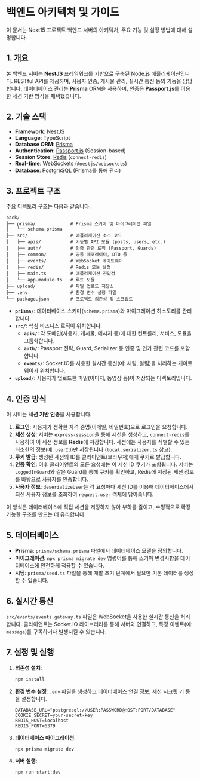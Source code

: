 # 백엔드 아키텍처 및 가이드

이 문서는 Next15 프로젝트 백엔드 서버의 아키텍처, 주요 기능 및 설정 방법에 대해 설명합니다.

## 1. 개요

본 백엔드 서버는 **NestJS** 프레임워크를 기반으로 구축된 Node.js 애플리케이션입니다. RESTful API를 제공하며, 사용자 인증, 게시물 관리, 실시간 통신 등의 기능을 담당합니다. 데이터베이스 관리는 **Prisma** ORM을 사용하며, 인증은 **Passport.js**를 이용한 세션 기반 방식을 채택했습니다.

## 2. 기술 스택

- **Framework**: [NestJS](https://nestjs.com/)
- **Language**: TypeScript
- **Database ORM**: [Prisma](https://www.prisma.io/)
- **Authentication**: [Passport.js](http://www.passportjs.org/) (Session-based)
- **Session Store**: [Redis](https://redis.io/) (`connect-redis`)
- **Real-time**: WebSockets (`@nestjs/websockets`)
- **Database**: PostgreSQL (Prisma를 통해 관리)

## 3. 프로젝트 구조

주요 디렉토리 구조는 다음과 같습니다.

```
back/
├── prisma/             # Prisma 스키마 및 마이그레이션 파일
│   └── schema.prisma
├── src/                # 애플리케이션 소스 코드
│   ├── apis/           # 기능별 API 모듈 (posts, users, etc.)
│   ├── auth/           # 인증 관련 로직 (Passport, Guards)
│   ├── common/         # 공통 데코레이터, DTO 등
│   ├── events/         # WebSocket 게이트웨이
│   ├── redis/          # Redis 모듈 설정
│   ├── main.ts         # 애플리케이션 진입점
│   └── app.module.ts   # 루트 모듈
├── upload/             # 파일 업로드 저장소
├── .env                # 환경 변수 설정 파일
└── package.json        # 프로젝트 의존성 및 스크립트
```

- **`prisma/`**: 데이터베이스 스키마(`schema.prisma`)와 마이그레이션 히스토리를 관리합니다.
- **`src/`**: 핵심 비즈니스 로직이 위치합니다.
  - **`apis/`**: 각 도메인(사용자, 게시물, 메시지 등)에 대한 컨트롤러, 서비스, 모듈을 그룹화합니다.
  - **`auth/`**: Passport 전략, Guard, Serializer 등 인증 및 인가 관련 코드를 포함합니다.
  - **`events/`**: Socket.IO를 사용한 실시간 통신(예: 채팅, 알림)을 처리하는 게이트웨이가 위치합니다.
- **`upload/`**: 사용자가 업로드한 파일(이미지, 동영상 등)이 저장되는 디렉토리입니다.

## 4. 인증 방식

이 서버는 **세션 기반 인증**을 사용합니다.

1.  **로그인**: 사용자가 정확한 자격 증명(이메일, 비밀번호)으로 로그인을 요청합니다.
2.  **세션 생성**: 서버는 `express-session`을 통해 세션을 생성하고, `connect-redis`를 사용하여 이 세션 정보를 **Redis**에 저장합니다. 세션에는 사용자를 식별할 수 있는 최소한의 정보(예: `userId`)만 저장됩니다 (`local.serializer.ts` 참고).
3.  **쿠키 발급**: 생성된 세션의 ID를 클라이언트(브라우저)에게 쿠키로 발급합니다.
4.  **인증 확인**: 이후 클라이언트의 모든 요청에는 이 세션 ID 쿠키가 포함됩니다. 서버는 `LoggedInGuard`와 같은 Guard를 통해 쿠키를 확인하고, Redis에 저장된 세션 정보를 바탕으로 사용자를 인증합니다.
5.  **사용자 정보**: `deserializeUser`는 각 요청마다 세션 ID를 이용해 데이터베이스에서 최신 사용자 정보를 조회하여 `request.user` 객체에 담아줍니다.

이 방식은 데이터베이스에 직접 세션을 저장하지 않아 부하를 줄이고, 수평적으로 확장 가능한 구조를 만드는 데 유리합니다.

## 5. 데이터베이스

- **Prisma**: `prisma/schema.prisma` 파일에서 데이터베이스 모델을 정의합니다.
- **마이그레이션**: `npx prisma migrate dev` 명령어를 통해 스키마 변경사항을 데이터베이스에 안전하게 적용할 수 있습니다.
- **시딩**: `prisma/seed.ts` 파일을 통해 개발 초기 단계에서 필요한 기본 데이터를 생성할 수 있습니다.

## 6. 실시간 통신

`src/events/events.gateway.ts` 파일은 WebSocket을 사용한 실시간 통신을 처리합니다. 클라이언트는 Socket.IO 라이브러리를 통해 서버와 연결하고, 특정 이벤트(예: `message`)를 구독하거나 발생시킬 수 있습니다.

## 7. 설정 및 실행

1.  **의존성 설치**:
    ```bash
    npm install
    ```
2.  **환경 변수 설정**:
    `.env` 파일을 생성하고 데이터베이스 연결 정보, 세션 시크릿 키 등을 설정합니다.
    ```env
    DATABASE_URL="postgresql://USER:PASSWORD@HOST:PORT/DATABASE"
    COOKIE_SECRET=your-secret-key
    REDIS_HOST=localhost
    REDIS_PORT=6379
    ```
3.  **데이터베이스 마이그레이션**:
    ```bash
    npx prisma migrate dev
    ```
4.  **서버 실행**:
    ```bash
    npm run start:dev
    ```
